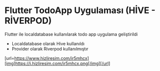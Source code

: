 # Flutter TodoApp Uygulaması (HİVE - RİVERPOD)

Flutter ile localdatabase kullanılarak todo app uygulama geliştirildi 
- Localdatabase olarak Hive kullanıldı
- Provider olarak Riverpod kullanılmıştır

[url=https://www.hizliresim.com/ir5mhcx][img]https://i.hizliresim.com/ir5mhcx.png[/img][/url]
